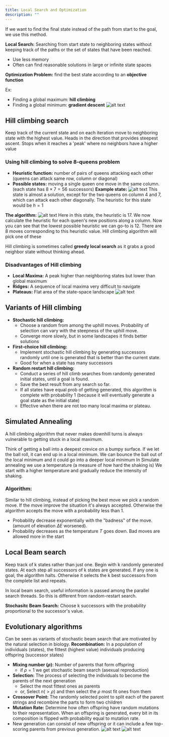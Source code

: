 ```yaml
---
title: Local Search and Optimization
description: ""
---
```


If we want to find the final state instead of the path from start to the goal, we use this method.

**Local Search:** Searching from start state to neighboring states without keeping track of the paths or the set of states that have been reached.
- Use less memory
- Often can find reasonable solutions in large or infinite state spaces

**Optimization Problem:** find the best state according to an **objective function**

Ex:
- Finding a global maximum: **hill climbing**
- Finding a global minimum: **gradient descent**
![alt text](./local-search/Pasted%20image%2020250901162207.png)
## Hill climbing search
Keep track of the current state and on each iteration move to neighboring state with the highest value. Heads in the direction that provides steepest ascent.
Stops when it reaches a 'peak' where no neighbors have a higher value

### Using hill climbing to solve 8-queens problem

- **Heuristic function:** number of pairs of queens attacking each other (queens can attack same row, column or diagonal)
- **Possible states:** moving a single queen one move in the same column. (each state has $8\times7 = 56$ successors)
**Example state:**
![alt text](./local-search/Pasted%20image%2020250901163709.png)
This state is almost a solution, except for the two queens on column 4 and 7, which can attack each other diagonally. The heuristic for this state would be $h=1$

**The algorithm:**
![alt text](./local-search/Pasted%20image%2020250901163836.png)
Here in this state, the heuristic is 17. We now calculate the heuristic for each queen's new positions along a column.
Now you can see that the lowest possible heuristic we can go-to is 12. There are 8 moves corresponding to this heuristic value. Hill climbing algorithm will pick one of these

Hill climbing is sometimes called **greedy local search** as it grabs a good neighbor state without thinking ahead.

### Disadvantages of Hill climbing
- **Local Maxima:** A peak higher than neighboring states but lower than global maximum
- **Ridges:** A sequence of local maxima very difficult to navigate
- **Plateaus:** Flat area of the state-space landscape
![alt text](./local-search/Pasted%20image%2020250901164928.png)
## Variants of Hill climbing
- **Stochastic hill climbing:** 
	- Choose a random from among the uphill moves. Probability of selection can vary with the steepness of the uphill move.
	- Converge more slowly, but in some landscapes it finds better solutions
- **First-choice hill climbing:** 
	- Implement stochastic hill climbing by generating successors randomly until one is generated that is better than the current state.
	- Good for when a state has many successors
- **Random restart hill climbing:** 
	- Conduct a series of hill climb searches from randomly generated initial states, until a goal is found.
	- Save the best result from any search so far.
	- If all states have equal prob of getting generated, this algorithm is complete with probability 1 (because it will eventually generate a goal state as the initial state)
	- Effective when there are not too many local maxima or plateau.
## Simulated Annealing
A hill climbing algorithm that never makes downhill turns is always vulnerable to getting stuck in a local maximum.

Think of getting a ball into a deepest crevice on a bumpy surface. If we let the ball roll, it can end up in a local minimum. We can bounce the ball out of the local minimum and it could go into a deeper local minimum
In Simulate annealing we use a temperature (a measure of how hard the shaking is)
We start with a higher temperature and gradually reduce the intensity of shaking.

### Algorithm:
Similar to hill climbing, instead of picking the best move we pick a random move. If the move improve the situation it's always accepted. Otherwise the algorithm accepts the move with a probability less than 1.
- Probability decrease exponentially with the "badness" of the move. (amount of elevation $\Delta E$ worsened). 
- Probability decreases as the temperature $T$ goes down. Bad moves are allowed more in the start
## Local Beam search
Keep track of k states rather than just one. Begin with k randomly generated states. At each step all successors of k states are generated. If any one is goal, the algorithm halts.
Otherwise it selects the k best successors from the complete list and repeats.

In local beam search, useful information is passed among the parallel search threads. So this is different from random-restart search.

**Stochasitc Beam Search:** Choose k successors with the probability proportional to the successor's value.

## Evolutionary algorithms
Can  be seen as variants of stochastic beam search that are motivated by the natural selection in biology.
**Recombination:** In a population of individuals (states), the fittest (highest value) individuals producing offspring (successor states)

- **Mixing number ($\rho$):** Number of parents that form offspring
	- if $\rho = 1$ we get stochastic beam search (asexual reproduction)
- **Selection:** The process of selecting the individuals to become the parents of the next generation
	- Select the most fittest ones as parents
	- or, Select $n(>\rho)$ and then select the $\rho$ most fit ones from them
- **Crossover Point:** The randomly selected point to split each of the parent strings and recombine the parts to form two children
- **Mutation Rate:** Determine how often offspring have random mutations to their representation. When an offspring is generated, every bit in its composition is flipped with probability equal to mutation rate.
- New generation can consist of new offspring or it can include a few top-scoring parents from previous generation.
![alt text](./local-search/Pasted%20image%2020250906223107.png)
![alt text](./local-search/Pasted%20image%2020250906223144.png)
